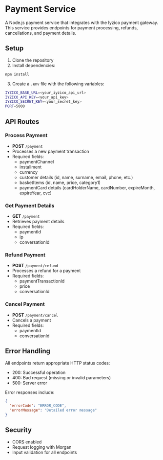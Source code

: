 # Payment Service

A Node.js payment service that integrates with the Iyzico payment gateway. This service provides endpoints for payment processing, refunds, cancellations, and payment details.

## Setup

1. Clone the repository
2. Install dependencies:

```bash
npm install
```

3. Create a `.env` file with the following variables:

```bash
IYZICO_BASE_URL=<your_iyzico_api_url>
IYZICO_API_KEY=<your_api_key>
IYZICO_SECRET_KEY=<your_secret_key>
PORT=5000
```

## API Routes

### Process Payment

- **POST** `/payment`
- Processes a new payment transaction
- Required fields:
  - paymentChannel
  - installment
  - currency
  - customer details (id, name, surname, email, phone, etc.)
  - basketItems (id, name, price, category1)
  - paymentCard details (cardHolderName, cardNumber, expireMonth, expireYear, cvc)

### Get Payment Details

- **GET** `/payment`
- Retrieves payment details
- Required fields:
  - paymentId
  - ip
  - conversationId

### Refund Payment

- **POST** `/payment/refund`
- Processes a refund for a payment
- Required fields:
  - paymentTransactionId
  - price
  - conversationId

### Cancel Payment

- **POST** `/payment/cancel`
- Cancels a payment
- Required fields:
  - paymentId
  - conversationId

## Error Handling

All endpoints return appropriate HTTP status codes:

- 200: Successful operation
- 400: Bad request (missing or invalid parameters)
- 500: Server error

Error responses include:

```json
{
  "errorCode": "ERROR_CODE",
  "errorMessage": "Detailed error message"
}
```

## Security

- CORS enabled
- Request logging with Morgan
- Input validation for all endpoints
